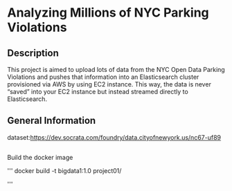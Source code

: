 # Analyzing Millions of NYC Parking Violations

## Description

This project is aimed to upload lots of data from the NYC Open Data Parking Violations and pushes that information into an Elasticsearch cluster provisioned via AWS by using EC2 instance. This way, the data is never “saved” into your EC2 instance but instead streamed directly to Elasticsearch.

## General Information

dataset:https://dev.socrata.com/foundry/data.cityofnewyork.us/nc67-uf89
## 

Build the docker image

'''
docker build -t bigdata1:1.0 project01/

'''
